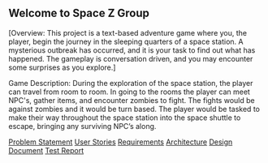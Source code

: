 ## Welcome to Space Z Group

[Overview: This project is a text-based adventure game where you, the player, begin the journey in the sleeping quarters of a space station. A mysterious outbreak has occurred, and it is your task to find out what has happened. The gameplay is conversation driven, and you may encounter some surprises as you explore.]

Game Description: During the exploration of the space station, the player can travel from room to room. In going to the rooms the player can meet NPC's, gather items, and encounter zombies to fight. The fights would be against zombies and it would be turn based. The player would be tasked to make their way throughout the space station into the space shuttle to escape, bringing any surviving NPC’s along.









[Problem Statement](https://github.com/johng148/Space-Z-Group/blob/master/Problem_Statement.md)
[User Stories](https://github.com/johng148/Space-Z-Group/blob/master/User%20Stories.md)
[Requirements](https://github.com/johng148/Space-Z-Group/blob/master/Requirements.md)
[Architecture](https://github.com/johng148/Space-Z-Group/blob/master/Architecture.md)
[Design Document](https://github.com/johng148/Space-Z-Group/blob/master/Design.md)
[Test Report](https://github.com/johng148/Space-Z-Group/blob/master/TestReport.md)





